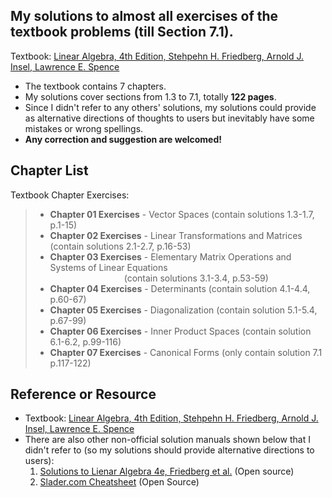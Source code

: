 ## My solutions to almost all exercises of the textbook problems (till Section 7.1).
Textbook: [Linear Algebra, 4th Edition, Stehpehn H. Friedberg, Arnold J. Insel, Lawrence E. Spence](https://www.amazon.com/Linear-Algebra-4th-Stephen-Friedberg/dp/0130084514) <br />
- The textbook contains 7 chapters.
- My solutions cover sections from 1.3 to 7.1, totally **122 pages**.
- Since I didn't refer to any others' solutions, my solutions could provide as alternative directions of thoughts to users but inevitably have some mistakes or wrong spellings. 
- **Any correction and suggestion are welcomed!**

## Chapter List
Textbook Chapter Exercises:
> - **Chapter 01 Exercises** - Vector Spaces (contain solutions 1.3-1.7, p.1-15)
> - **Chapter 02 Exercises** - Linear Transformations and Matrices (contain solutions 2.1-2.7, p.16-53)
> - **Chapter 03 Exercises** - Elementary Matrix Operations and Systems of Linear Equations <br /> &nbsp; &nbsp; &nbsp; &nbsp; &nbsp; &nbsp; &nbsp; &nbsp; &nbsp; &nbsp; &nbsp; &nbsp; &nbsp; &nbsp; &nbsp; (contain solutions 3.1-3.4, p.53-59)
> - **Chapter 04 Exercises** - Determinants (contain solution 4.1-4.4, p.60-67)
> - **Chapter 05 Exercises** - Diagonalization (contain solution 5.1-5.4, p.67-99)
> - **Chapter 06 Exercises** - Inner Product Spaces (contain solution 6.1-6.2, p.99-116)
> - **Chapter 07 Exercises** - Canonical Forms (only contain solution 7.1 p.117-122)

## Reference or Resource
- Textbook: [Linear Algebra, 4th Edition, Stehpehn H. Friedberg, Arnold J. Insel, Lawrence E. Spence](https://www.amazon.com/Linear-Algebra-4th-Stephen-Friedberg/dp/0130084514)
- There are also other non-official solution manuals shown below that I didn't refer to (so my solutions should provide alternative directions to users): 
	1. [Solutions to Lienar Algebra 4e, Friedberg et al.](https://jlch3554.files.wordpress.com/2012/11/la-solution-2011-7.pdf) (Open source)
	2. [Slader.com Cheatsheet](https://www.slader.com/textbook/9780130084514-linear-algebra-4th-edition/) (Open Source)
